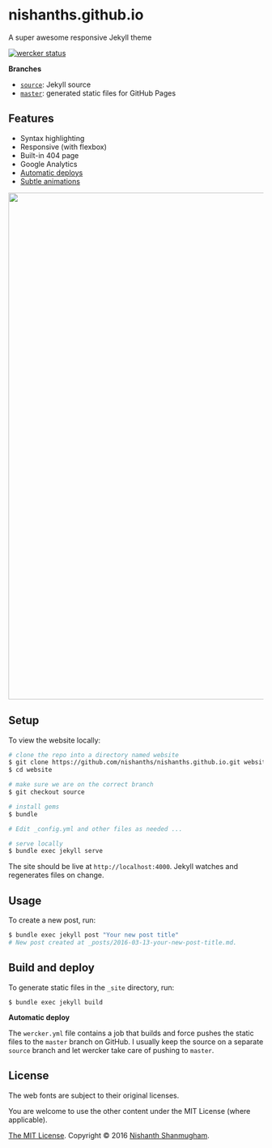 # nishanths.github.io

A super awesome responsive Jekyll theme

[![wercker status](https://app.wercker.com/status/fba89a110952058b1ed018f98722af1e/s/source "wercker status")](https://app.wercker.com/project/bykey/fba89a110952058b1ed018f98722af1e)

**Branches**

- [`source`](https://github.com/nishanths/nishanths.github.io/tree/source): Jekyll source
- [`master`](https://github.com/nishanths/nishanths.github.io/tree/master): generated static files for GitHub Pages

## Features

- Syntax highlighting
- Responsive (with flexbox)
- Built-in 404 page
- Google Analytics
- [Automatic deploys](#build-and-deploy)
- [Subtle animations](https://github.com/nishanths/nishanths.github.io/blob/source/_sass/dot.scss)


<img src="http://cl.ly/091S0l0V1d0X/Screen%20Shot%202016-03-14%20at%2012.20.43%20AM.png" width=1000>

## Setup

To view the website locally:

```bash
# clone the repo into a directory named website
$ git clone https://github.com/nishanths/nishanths.github.io.git website
$ cd website

# make sure we are on the correct branch
$ git checkout source

# install gems
$ bundle

# Edit _config.yml and other files as needed ...

# serve locally
$ bundle exec jekyll serve
```

The site should be live at `http://localhost:4000`. Jekyll watches and regenerates files on change.


## Usage

To create a new post, run:

```bash
$ bundle exec jekyll post "Your new post title"
# New post created at _posts/2016-03-13-your-new-post-title.md.
```

## Build and deploy

To generate static files in the `_site` directory, run:

```
$ bundle exec jekyll build
```

**Automatic deploy**

The `wercker.yml` file contains a job that builds and force pushes the static files to the `master` branch on GitHub. I usually keep the source on a separate `source` branch and let wercker take care of pushing to `master`.


## License

The web fonts are subject to their original licenses.

You are welcome to use the other content under the MIT License (where applicable).

[The MIT License](http://nishanths.mit-license.org). Copyright © 2016 [Nishanth Shanmugham](https://github.com/nishanths).
